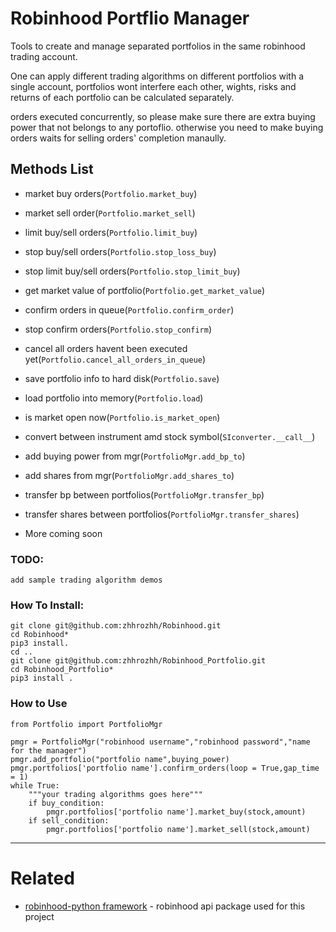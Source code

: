 # Robinhood Portflio Manager
Tools to create and manage separated portfolios in the same robinhood trading account.

One can apply different trading algorithms on different portfolios with a single account, portfolios wont interfere each other, wights, risks and returns of each portfolio can be calculated separately.

orders executed concurrently, so please make sure there are extra buying power that not belongs to any portoflio. otherwise you need to make buying orders waits for selling orders' completion manaully.

## Methods List 
- market buy orders(`Portfolio.market_buy`)
- market sell order(`Portfolio.market_sell`)
- limit buy/sell orders(`Portfolio.limit_buy`)
- stop buy/sell orders(`Portfolio.stop_loss_buy`)
- stop limit buy/sell orders(`Portfolio.stop_limit_buy`)
- get market value of portfolio(`Portfolio.get_market_value`)
- confirm orders in queue(`Portfolio.confirm_order`)
- stop confirm orders(`Portfolio.stop_confirm`)
- cancel all orders havent been executed yet(`Portfolio.cancel_all_orders_in_queue`)
- save portfolio info to hard disk(`Portfolio.save`)
- load portfolio into memory(`Portfolio.load`)
- is market open now(`Portfolio.is_market_open`)

- convert between instrument amd stock symbol(`SIconverter.__call__`)

- add buying power from mgr(`PortfolioMgr.add_bp_to`)
- add shares from mgr(`PortfolioMgr.add_shares_to`)
- transfer bp between portfolios(`PortfolioMgr.transfer_bp`)
- transfer shares between portfolios(`PortfolioMgr.transfer_shares`)

- More coming soon

### TODO:
    add sample trading algorithm demos

### How To Install:
    git clone git@github.com:zhhrozhh/Robinhood.git
    cd Robinhood*
    pip3 install.
    cd ..
    git clone git@github.com:zhhrozhh/Robinhood_Portfolio.git
    cd Robinhood_Portfolio*
    pip3 install .
    

### How to Use 
    from Portfolio import PortfolioMgr
    
    pmgr = PortfolioMgr("robinhood username","robinhood password","name for the manager")
    pmgr.add_portfolio("portfolio name",buying_power)
    pmgr.portfolios['portfolio name'].confirm_orders(loop = True,gap_time = 1)
    while True:
        """your trading algorithms goes here"""
        if buy_condition:
            pmgr.portfolios['portfolio name'].market_buy(stock,amount)
        if sell_condition:
            pmgr.portfolios['portfolio name'].market_sell(stock,amount)



------------------

# Related

* [robinhood-python framework](https://github.com/zhhrozhh/Robinhood) - robinhood api package used for this project
